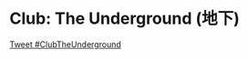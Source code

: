Club: The Underground (地下)
============================

<a href="https://twitter.com/intent/tweet?button_hashtag=ClubTheUnderground&ref_src=twsrc%5Etfw" class="twitter-hashtag-button" data-related="cannorin_vrc" data-dnt="true" data-show-count="false">Tweet #ClubTheUnderground</a><script async src="https://platform.twitter.com/widgets.js" charset="utf-8"></script>
